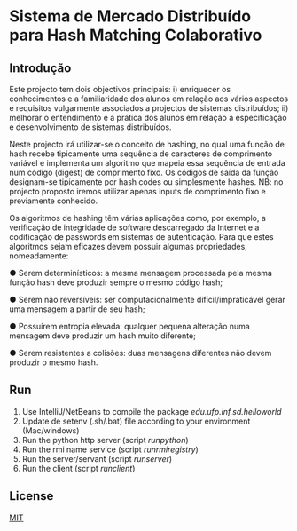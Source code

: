 # Sistema de Mercado Distribuído para Hash Matching Colaborativo

## Introdução

Este projecto tem dois objectivos principais: i) enriquecer os conhecimentos e a
familiaridade dos alunos em relação aos vários aspectos e requisitos vulgarmente
associados a projectos de sistemas distribuídos; ii) melhorar o entendimento e a prática dos
alunos em relação à especificação e desenvolvimento de sistemas distribuídos.

Neste projecto irá utilizar-se o conceito de hashing, no qual uma função de hash recebe
tipicamente uma sequência de caracteres de comprimento variável e implementa um
algoritmo que mapeia essa sequência de entrada num código (digest) de comprimento fixo.
Os códigos de saída da função designam-se tipicamente por hash codes ou simplesmente
hashes. NB: no projecto proposto iremos utilizar apenas inputs de comprimento fixo e
previamente conhecido.


Os algoritmos de hashing têm várias aplicações como, por exemplo, a verificação de
integridade de software descarregado da Internet e a codificação de passwords em sistemas
de autenticação. Para que estes algoritmos sejam eficazes devem possuir algumas
propriedades, nomeadamente:

● Serem determinísticos: a mesma mensagem processada pela mesma função hash
deve produzir sempre o mesmo código hash;

● Serem não reversíveis: ser computacionalmente difícil/impraticável gerar uma
mensagem a partir de seu hash;

● Possuírem entropia elevada: qualquer pequena alteração numa mensagem deve
produzir um hash muito diferente;

● Serem resistentes a colisões: duas mensagens diferentes não devem produzir o
mesmo hash.

## Run
1. Use IntelliJ/NetBeans to compile the package *edu.ufp.inf.sd.helloworld*
2. Update de setenv (.sh/.bat) file according to your environment (Mac/windows)
3. Run the python http server (script *runpython*)
4. Run the rmi name service (script *runrmiregistry*)
5. Run the server/servant (script *runserver*)
6. Run the client (script *runclient*)

## License
[MIT](https://choosealicense.com/licenses/mit/)
